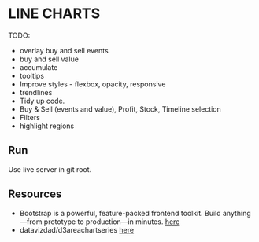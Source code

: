 # LINE CHARTS

TODO:

* overlay buy and sell events
* buy and sell value
* accumulate
* tooltips
* Improve styles - flexbox, opacity, responsive
* trendlines
* Tidy up code.
* Buy & Sell (events and value), Profit, Stock, Timeline selection
* Filters
* highlight regions

## Run

Use live server in git root.  

## Resources

* Bootstrap is a powerful, feature-packed frontend toolkit. Build anything—from prototype to production—in minutes. [here](https://getbootstrap.com/docs/5.3/getting-started/introduction/)
* datavizdad/d3areachartseries [here](https://github.com/datavizdad/d3areachartseries/tree/main)
